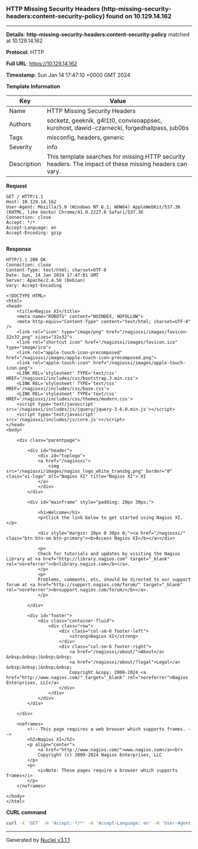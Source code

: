 ### HTTP Missing Security Headers (http-missing-security-headers:content-security-policy) found on 10.129.14.162

----
**Details**: **http-missing-security-headers:content-security-policy** matched at 10.129.14.162

**Protocol**: HTTP

**Full URL**: https://10.129.14.162

**Timestamp**: Sun Jan 14 17:47:10 +0000 GMT 2024

**Template Information**

| Key | Value |
| --- | --- |
| Name | HTTP Missing Security Headers |
| Authors | socketz, geeknik, g4l1t0, convisoappsec, kurohost, dawid-czarnecki, forgedhallpass, jub0bs |
| Tags | misconfig, headers, generic |
| Severity | info |
| Description | This template searches for missing HTTP security headers. The impact of these missing headers can vary.<br> |

**Request**
```http
GET / HTTP/1.1
Host: 10.129.14.162
User-Agent: Mozilla/5.0 (Windows NT 6.1; WOW64) AppleWebKit/537.36 (KHTML, like Gecko) Chrome/41.0.2227.0 Safari/537.36
Connection: close
Accept: */*
Accept-Language: en
Accept-Encoding: gzip


```

**Response**
```http
HTTP/1.1 200 OK
Connection: close
Content-Type: text/html; charset=UTF-8
Date: Sun, 14 Jan 2024 17:47:01 GMT
Server: Apache/2.4.56 (Debian)
Vary: Accept-Encoding

<!DOCTYPE HTML>
<html>
<head>
    <title>Nagios XI</title>
    <meta name="ROBOTS" content="NOINDEX, NOFOLLOW">
    <meta http-equiv="Content-Type" content="text/html; charset=UTF-8" />
    <link rel="icon" type="image/png" href="/nagiosxi/images/favicon-32x32.png" sizes="32x32">
    <link rel="shortcut icon" href="/nagiosxi/images/favicon.ico" type="image/ico">
    <link rel="apple-touch-icon-precomposed" href="/nagiosxi/images/apple-touch-icon-precomposed.png">
    <link rel="apple-touch-icon" href="/nagiosxi/images/apple-touch-icon.png">
    <LINK REL='stylesheet' TYPE='text/css' HREF='/nagiosxi/includes/css/bootstrap.3.min.css'>
    <LINK REL='stylesheet' TYPE='text/css' HREF='/nagiosxi/includes/css/base.css'>
    <LINK REL='stylesheet' TYPE='text/css' HREF='/nagiosxi/includes/css/themes/modern.css'>
    <script type='text/javascript' src='/nagiosxi/includes/js/jquery/jquery-3.6.0.min.js'></script>
    <script type='text/javascript' src='/nagiosxi/includes/js/core.js'></script>
</head>
<body>
        
    <div class="parentpage">

        <div id="header">
            <div id="toplogo">
            <a href="/nagiosxi">
                <img src="/nagiosxi/images/nagios_logo_white_transbg.png" border="0" class="xi-logo" alt="Nagios XI" title="Nagios XI"> XI
            </a>
            </div>
        </div>

        <div id="mainframe" style="padding: 20px 30px;">

            <h1>Welcome</h1>
            <p>Click the link below to get started using Nagios XI.</p>
            
            <div style="margin: 20px 0 30px 0;"><a href="/nagiosxi/" class="btn btn-sm btn-primary"><b>Access Nagios XI</b></a></div>
            
            <p>
            Check for tutorials and updates by visiting the Nagios Library at <a href="http://library.nagios.com" target="_blank" rel="noreferrer"><b>library.nagios.com</b></a>.
            </p>
            <p>
            Problems, comments, etc, should be directed to our support forum at <a href="http://support.nagios.com/forum/" target="_blank" rel="noreferrer"><b>support.nagios.com/forum/</b></a>.
            </p>

        </div>

        <div id="footer">
            <div class="container-fluid">
                <div class="row">
                    <div class="col-sm-6 footer-left">
                        <strong>Nagios XI</strong>
                    </div>
                    <div class="col-sm-6 footer-right">
                        <a href="/nagiosxi/about/">About</a> &nbsp;&nbsp;|&nbsp;&nbsp;
                        <a href="/nagiosxi/about/?legal">Legal</a> &nbsp;&nbsp;|&nbsp;&nbsp;
                        Copyright &copy; 2008-2024 <a href="http://www.nagios.com/" target="_blank" rel="noreferrer">Nagios Enterprises, LLC</a>
                    </div>
                </div>
            </div>
        </div>
        
    </div>

    <noframes>
        <!-- This page requires a web browser which supports frames. --> 
        <h2>Nagios XI</h2>
        <p align="center">
            <a href="http://www.nagios.com/">www.nagios.com</a><br>
            Copyright (c) 2009-2024 Nagios Enterprises, LLC
        </p>
        <p>
            <i>Note: These pages require a browser which supports frames</i>
        </p>
    </noframes>

</body>
</html>
```


**CURL command**
```sh
curl -X 'GET' -H 'Accept: */*' -H 'Accept-Language: en' -H 'User-Agent: Mozilla/5.0 (Windows NT 6.1; WOW64) AppleWebKit/537.36 (KHTML, like Gecko) Chrome/41.0.2227.0 Safari/537.36' 'https://10.129.14.162'
```

----

Generated by [Nuclei v3.1.1](https://github.com/projectdiscovery/nuclei)